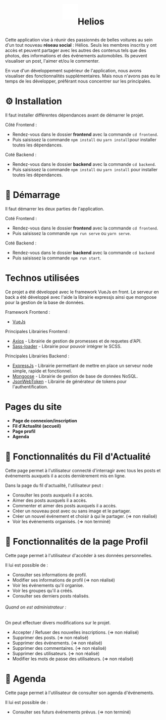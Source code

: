 <div style="display: flex; justify-content: center; text-align: center">
<img src="./frontend/src/assets/logo.png" width="50" height="50"/>
<h1 align="center">
   Helios
</h1>
</div>

Cette application vise à réunir des passionnés de belles voitures au sein d'un tout nouveau **réseau social** : Hélios. Seuls les membres inscrits y ont accès et peuvent partager avec les autres des contenus tels que des photos, des informations et des événements automobiles. Ils peuvent visualiser un post, l'aimer et/ou le commenter. 

En vue d'un développement supérieur de l'application, nous avons visualiser des fonctionnalités supplémentaires. Mais nous n'avons pas eu le temps de les développer, préférant nous concentrer sur les principales.

# ⚙ Installation

Il faut installer différentes dépendances avant de démarrer le projet.

Côté Frontend :
- Rendez-vous dans le dossier **frontend** avec la commande ```cd frontend```.
- Puis saisissez la commande ```npm install``` ou ```yarn install```pour installer toutes les dépendances.

Coté Backend : 
- Rendez-vous dans le dossier **backend** avec la commande ```cd backend```.
- Puis saisissez la commande ```npm install``` ou ```yarn install``` pour installer toutes les dépendances.

# 🚀  Démarrage

Il faut démarrer les deux parties de l'application.

Coté Frontend :
- Rendez-vous dans le dossier **frontend** avec la commande ```cd frontend```.
- Puis saisissez la commande ```npm run serve``` ou ```yarn serve```.

Coté Backend :
- Rendez-vous dans le dossier **backend** avec la commande ```cd backend```
- Puis saisissez la commande ```npm run start```.

#  Technos utilisées

Ce projet a été développé avec le framework VueJs en front. Le serveur en back a été développé avec l'aide la librairie expressjs ainsi que mongoose pour la gestion de la base de données.

Framework Frontend :
* [VueJs](https://vuejs.org/)

Principales Librairies Frontend :
* [Axios](https://www.npmjs.com/package/axios) - Librairie de gestion de promesses et de requetes d'API.
* [Sass-loader](https://www.npmjs.com/package/sass-loader)  - Librairie pour pouvoir intégrer le SCSS.

Principales Librairies Backend :
* [ExpressJs](https://expressjs.com/fr/) - Librairie permettant de mettre en place un serveur node simple, rapide et fonctionnel.
* [Mongoose](https://mongoosejs.com/) - Librairie de gestion de base de données NoSQL. 
* [JsonWebToken](https://www.npmjs.com/package/jsonwebtoken) - Librairie de générateur de tokens pour l'authentification.

# Pages du site
* **Page de connexion/inscription**
* **Fil d'Actualité (accueil)**
* **Page profil**
* **Agenda**


# 📖  Fonctionnalités du Fil d'Actualité
Cette page permet à l'utilisateur connecté d'interragir avec tous les posts et événements auxquels il a accès dernièrement mis en ligne.  

Dans la page du fil d'actualité, l'utilisateur peut :
* Consulter les posts auxquels il a accès.
* Aimer des posts auxquels il a accès.
* Commenter et aimer des posts auxquels il a accès.
* Créer un nouveau post avec ou sans image et le partager.
* Créer un nouvel événement et choisir à qui le partager. (=> non réalisé)
* Voir les événements organisés. (=> non terminé)

# 📖  Fonctionnalités de la page Profil
Cette page permet à l'utilisateur d'accéder à ses données personnelles.

Il lui est possible de :
* Consulter ses informations de profil.
* Modifier ses informations de profil (=> non réalisé)
* Voir les événements qu'il organise.
* Voir les groupes qu'il a créés.
* Consulter ses derniers posts réalisés.

###### Quand on est administrateur :
On peut effectuer divers modifications sur le projet.
* Accepter / Refuser des nouvelles inscriptions. (=> non réalisé)
* Supprimer des posts. (=> non réalisé)
* Supprimer des événements. (=> non réalisé)
* Supprimer des commentaires. (=> non réalisé)
* Supprimer des utilisateurs. (=> non réalisé)
* Modifier les mots de passe des utilisateurs. (=> non réalisé)

# 📖  Agenda
Cette page permet à l'utilisateur de consulter son agenda d'événements.

Il lui est possible de :
* Consulter ses futurs événements prévus. (=> non terminé)
